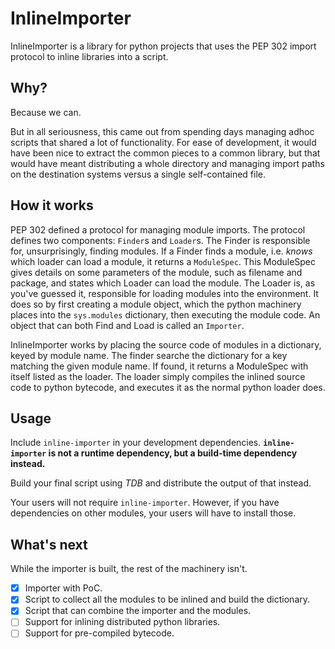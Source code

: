 # InlineImporter

InlineImporter is a library for python projects that uses the PEP 302 import protocol to inline libraries into a script.

## Why?

Because we can.

But in all seriousness, this came out from spending days managing adhoc scripts that shared a lot of functionality.
For ease of development, it would have been nice to extract the common pieces to a common library, but that would have meant distributing a whole directory and managing import paths on the destination systems versus a single self-contained file.

## How it works

PEP 302 defined a protocol for managing module imports.
The protocol defines two components: `Finder`s and `Loader`s.
The Finder is responsible for, unsurprisingly, finding modules.
If a Finder finds a module, i.e. _knows_ which loader can load a module, it returns a  `ModuleSpec`.
This ModuleSpec gives details on some parameters of the module, such as filename and package, and states which Loader can load the module.
The Loader is, as you've guessed it, responsible for loading modules into the environment.
It does so by first creating a module object, which the python machinery places into the `sys.modules` dictionary, then executing the module code.
An object that can both Find and Load is called an `Importer`.

InlineImporter works by placing the source code of modules in a dictionary, keyed by module name.
The finder searche the dictionary for a key matching the given module name.
If found, it returns a ModuleSpec with itself listed as the loader.
The loader simply compiles the inlined source code to python bytecode, and executes it as the normal python loader does.

## Usage

Include `inline-importer` in your development dependencies.
**`inline-importer` is not a runtime dependency, but a build-time dependency instead.**

Build your final script using _TDB_ and distribute the output of that instead.

Your users will not require `inline-importer`.
However, if you have dependencies on other modules, your users will have to install those.

## What's next

While the importer is built, the rest of the machinery isn't.

* [x] Importer with PoC.
* [x] Script to collect all the modules to be inlined and build the dictionary.
* [x] Script that can combine the importer and the modules.
* [ ] Support for inlining distributed python libraries.
* [ ] Support for pre-compiled bytecode.
